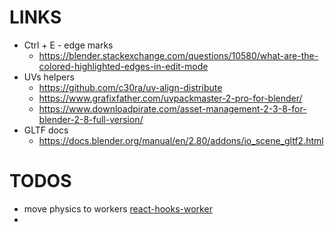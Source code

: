 # LINKS

- Ctrl + E - edge marks
  - https://blender.stackexchange.com/questions/10580/what-are-the-colored-highlighted-edges-in-edit-mode
- UVs helpers
  - https://github.com/c30ra/uv-align-distribute
  - https://www.grafixfather.com/uvpackmaster-2-pro-for-blender/
  - https://www.downloadpirate.com/asset-management-2-3-8-for-blender-2-8-full-version/
- GLTF docs
  - https://docs.blender.org/manual/en/2.80/addons/io_scene_gltf2.html

# TODOS

- move physics to workers [react-hooks-worker](https://github.com/dai-shi/react-hooks-worker)
-
